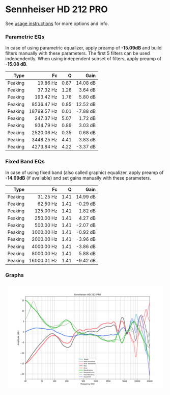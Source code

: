 # Sennheiser HD 212 PRO
See [usage instructions](https://github.com/jaakkopasanen/AutoEq#usage) for more options and info.

### Parametric EQs
In case of using parametric equalizer, apply preamp of **-15.09dB** and build filters manually
with these parameters. The first 5 filters can be used independently.
When using independent subset of filters, apply preamp of **-15.08 dB**.

| Type    | Fc          |    Q | Gain     |
|--------:|------------:|-----:|---------:|
| Peaking | 19.86 Hz    | 0.87 | 14.08 dB |
| Peaking | 37.32 Hz    | 1.26 | 3.64 dB  |
| Peaking | 193.42 Hz   | 1.76 | 5.80 dB  |
| Peaking | 8536.47 Hz  | 0.85 | 12.52 dB |
| Peaking | 18799.57 Hz | 0.01 | -7.88 dB |
| Peaking | 247.37 Hz   | 5.07 | 1.72 dB  |
| Peaking | 934.79 Hz   | 0.89 | 3.03 dB  |
| Peaking | 2520.06 Hz  | 0.35 | 0.68 dB  |
| Peaking | 3448.25 Hz  | 4.41 | 3.83 dB  |
| Peaking | 4273.84 Hz  | 4.22 | -3.37 dB |

### Fixed Band EQs
In case of using fixed band (also called graphic) equalizer, apply preamp of **-14.69dB**
(if available) and set gains manually with these parameters.

| Type    | Fc          |    Q | Gain     |
|--------:|------------:|-----:|---------:|
| Peaking | 31.25 Hz    | 1.41 | 14.99 dB |
| Peaking | 62.50 Hz    | 1.41 | -0.29 dB |
| Peaking | 125.00 Hz   | 1.41 | 1.82 dB  |
| Peaking | 250.00 Hz   | 1.41 | 4.27 dB  |
| Peaking | 500.00 Hz   | 1.41 | -2.07 dB |
| Peaking | 1000.00 Hz  | 1.41 | -0.92 dB |
| Peaking | 2000.00 Hz  | 1.41 | -3.96 dB |
| Peaking | 4000.00 Hz  | 1.41 | -3.86 dB |
| Peaking | 8000.00 Hz  | 1.41 | 5.88 dB  |
| Peaking | 16000.01 Hz | 1.41 | -9.42 dB |

### Graphs
![](./Sennheiser%20HD%20212%20PRO.png)